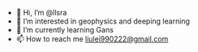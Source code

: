 - 👋 Hi, I’m @llsra
- 👀 I’m interested in geophysics and deeping learning
- 🌱 I’m currently learning Gans
- 📫 How to reach me liulei990222@gmail.com

